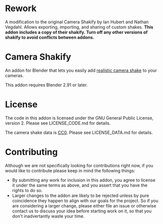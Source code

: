 # Rework

A modification to the original Camera Shakify by Ian Hubert and Nathan Vegdahl. Allows exporting, importing, and sharing of custom shakes. **This addon includes a copy of their shakify. Turn off any other versions of shakify to avoid conflicts between addons.**

# Camera Shakify

An addon for Blender that lets you easily add [realistic camera shake](https://youtu.be/4lCm_jqoBrI) to your cameras.

This addon requires Blender 2.91 or later.

# License

The code in this addon is licensed under the GNU General Public License, version 2.  Please see LICENSE_CODE.md for details.

The camera shake data is [CC0](https://creativecommons.org/publicdomain/zero/1.0/).  Please see LICENSE_DATA.md for details.

# Contributing

Although we are not specifically looking for contributions right now, if you would like to contribute please keep in mind the following things:

- By submitting any work for inclusion in this addon, you agree to license it under the same terms as above, and you assert that you have the rights to do so.
- Larger changes to the addon are likely to be rejected unless by pure coincidence they happen to align with our goals for the project.  So if you are considering a larger change, please either file an issue or otherwise contact us to discuss your idea before starting work on it, so that you don't inadvertantly waste your time.

